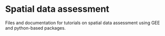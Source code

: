 # Spatial data assessment

Files and documentation for tutorials on spatial data assessment using GEE and python-based packages. 

